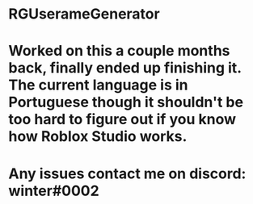 # RGUserameGenerator


# Worked on this a couple months back, finally ended up finishing it. The current language is in Portuguese though it shouldn't be too hard to figure out if you know how Roblox Studio works.

# Any issues contact me on discord: winter#0002
#
